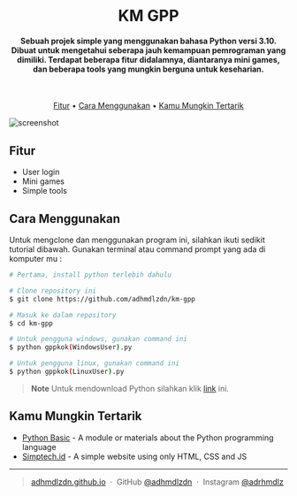 
<h1 align="center">
  <br>
  <!--
  <a href="http://www.amitmerchant.com/electron-markdownify"><img src="https://raw.githubusercontent.com/amitmerchant1990/electron-markdownify/master/app/img/markdownify.png" alt="Markdownify" width="200"></a>
  -->
  <br>
  KM GPP
  <br>
</h1>

<h4 align="center">Sebuah projek simple yang menggunakan bahasa Python versi 3.10. Dibuat untuk mengetahui seberapa jauh kemampuan pemrograman yang dimiliki. Terdapat beberapa fitur didalamnya, diantaranya mini games, dan beberapa tools yang mungkin berguna untuk keseharian.</h4>

<br>

<p align="center">
  <a href="#fitur">Fitur</a> •
  <a href="#cara-menggunakan">Cara Menggunakan</a> •
  <a href="#kamu-mungkin-tertarik">Kamu Mungkin Tertarik</a>
</p>


![screenshot](https://raw.githubusercontent.com/adhmdlzdn/km-gpp/master/assets/Screenshot.png)


## Fitur

* User login
* Mini games
* Simple tools

## Cara Menggunakan

Untuk mengclone dan menggunakan program ini, silahkan ikuti sedikit tutorial dibawah. Gunakan terminal atau command prompt yang ada di komputer mu :

```bash
# Pertama, install python terlebih dahulu

# Clone repository ini
$ git clone https://github.com/adhmdlzdn/km-gpp

# Masuk ke dalam repository
$ cd km-gpp

# Untuk pengguna windows, gunakan command ini
$ python gppkok(WindowsUser).py

# Untuk pengguna linux, gunakan command ini
$ python gppkok(LinuxUser).py
```

> **Note**
> Untuk mendownload Python silahkan klik [link](https://www.python.org/downloads/) ini.


## Kamu Mungkin Tertarik

- [Python Basic](https://github.com/adhmdlzdn/python-basic) - A module or materials about the Python programming language
- [Simptech.id](https://github.com/adhmdlzdn/simptech-id) - A simple website using only HTML, CSS and JS

---

> [adhmdlzdn.github.io](https://adhmdlzdn.github.io) &nbsp;&middot;&nbsp;
> GitHub [@adhmdlzdn](https://github.com/adhmdlzdn) &nbsp;&middot;&nbsp;
> Instagram [@adrhmdlz](https://instagram.com/adrhmdlz)



